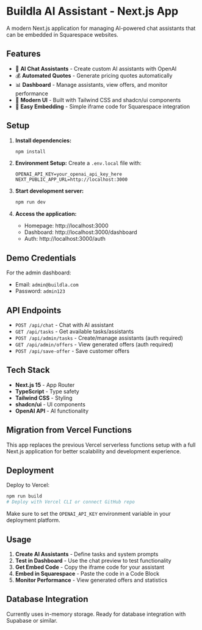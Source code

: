 # Buildla AI Assistant - Next.js App

A modern Next.js application for managing AI-powered chat assistants that can be embedded in Squarespace websites.

## Features

- 🤖 **AI Chat Assistants** - Create custom AI assistants with OpenAI
- 💰 **Automated Quotes** - Generate pricing quotes automatically  
- 📊 **Dashboard** - Manage assistants, view offers, and monitor performance
- 🎨 **Modern UI** - Built with Tailwind CSS and shadcn/ui components
- 🔗 **Easy Embedding** - Simple iframe code for Squarespace integration

## Setup

1. **Install dependencies:**
   ```bash
   npm install
   ```

2. **Environment Setup:**
   Create a `.env.local` file with:
   ```
   OPENAI_API_KEY=your_openai_api_key_here
   NEXT_PUBLIC_APP_URL=http://localhost:3000
   ```

3. **Start development server:**
   ```bash
   npm run dev
   ```

4. **Access the application:**
   - Homepage: http://localhost:3000
   - Dashboard: http://localhost:3000/dashboard
   - Auth: http://localhost:3000/auth

## Demo Credentials

For the admin dashboard:
- Email: `admin@buildla.com`
- Password: `admin123`

## API Endpoints

- `POST /api/chat` - Chat with AI assistant
- `GET /api/tasks` - Get available tasks/assistants
- `POST /api/admin/tasks` - Create/manage assistants (auth required)
- `GET /api/admin/offers` - View generated offers (auth required)
- `POST /api/save-offer` - Save customer offers

## Tech Stack

- **Next.js 15** - App Router
- **TypeScript** - Type safety
- **Tailwind CSS** - Styling
- **shadcn/ui** - UI components
- **OpenAI API** - AI functionality

## Migration from Vercel Functions

This app replaces the previous Vercel serverless functions setup with a full Next.js application for better scalability and development experience.

## Deployment

Deploy to Vercel:

```bash
npm run build
# Deploy with Vercel CLI or connect GitHub repo
```

Make sure to set the `OPENAI_API_KEY` environment variable in your deployment platform.

## Usage

1. **Create AI Assistants** - Define tasks and system prompts
2. **Test in Dashboard** - Use the chat preview to test functionality  
3. **Get Embed Code** - Copy the iframe code for your assistant
4. **Embed in Squarespace** - Paste the code in a Code Block
5. **Monitor Performance** - View generated offers and statistics

## Database Integration

Currently uses in-memory storage. Ready for database integration with Supabase or similar.
